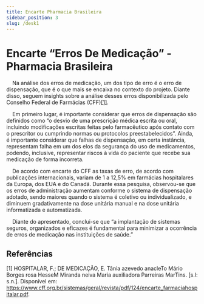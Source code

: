 ```yaml
---
title: Encarte Pharmacia Brasileira
sidebar_position: 3
slug: /desk1
---
```


# Encarte “Erros De Medicação” -  Pharmacia Brasileira 
&nbsp;&nbsp;&nbsp;&nbsp;Na análise dos erros de medicação, um dos tipo de erro é o erro de dispensação, que é o que mais se encaixa no contexto do projeto. Diante disso, seguem insights sobre a análise desses erros disponibilizada pelo Conselho Federal de Farmácias (CFF)[[1]](#referências).

&nbsp;&nbsp;&nbsp;&nbsp;Em primeiro lugar, é importante considerar que erros de dispensação são definidos como “o desvio de uma prescrição médica escrita ou oral, incluindo modificações escritas feitas pelo farmacêutico após contato com o prescritor ou cumprindo normas ou protocolos preestabelecidos”. Ainda, é importante considerar que falhas de dispensação, em certa instância, representam falha em um dos elos da segurança do uso de medicamentos, podendo, inclusive, representar riscos à vida do paciente que recebe sua medicação de forma incorreta.

&nbsp;&nbsp;&nbsp;&nbsp;De acordo com encarte do CFF as taxas de erro, de acordo com publicações internacionais, variam de 1 a 12,5% em farmácias hospitalares da Europa, dos EUA e do Canadá. Durante essa pesquisa, observou-se que os erros de administração aumentam conforme o sistema de dispensação adotado, sendo maiores quando o sistema é coletivo ou individualizado, e diminuem gradativamente na dose unitária manual e na dose unitária informatizada e automatizada.

&nbsp;&nbsp;&nbsp;&nbsp;Diante do apresentado, conclui-se que “a implantação de sistemas seguros, organizados e eficazes é fundamental para minimizar a ocorrência de erros de medicação nas instituições de saúde.”

## Referências
[1] HOSPITALAR, F.; DE MEDICAÇÃO, E. Tânia azevedo anacleTo Mário Borges rosa HesseM Miranda neiva Maria auxiliadora Parreiras MarTins. [s.l: s.n.]. Disponível em: https://www.cff.org.br/sistemas/geral/revista/pdf/124/encarte_farmaciahospitalar.pdf. 
